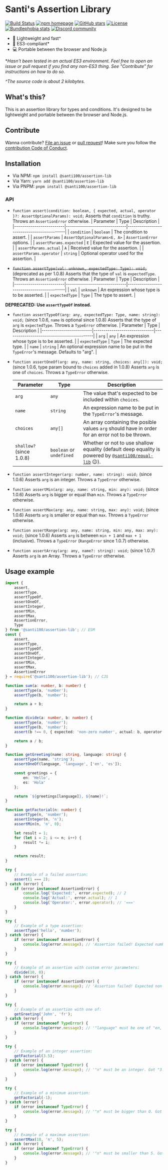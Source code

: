 # Santi's Assertion Library

[![Build Status][build status badge]][actions]
[![npm homepage][npm homepage badge]][npm homepage]
[![GitHub stars][gh stars badge]][repo]
[![License][license badge]][repo]
[![Bundlephobia stats][bundlephobia badge]][bundlephobia page]
[![Discord community][discord badge]][discord server]

[license badge]: https://img.shields.io/github/license/santi100a/assertion-lib.svg
[build status badge]: https://github.com/santi100a/assertion-lib/actions/workflows/ci.yml/badge.svg
[npm homepage badge]: https://img.shields.io/npm/v/@santi100/assertion-lib
[gh stars badge]: https://img.shields.io/github/stars/santi100a/assertion-lib.svg
[bundlephobia badge]: https://img.shields.io/bundlephobia/min/@santi100/assertion-lib
[discord badge]: https://img.shields.io/badge/Join%20us%20on%20Discord-7289DA?logo=discord&logoColor=white

[actions]: https://github.com/santi100a/assertion-lib/actions
[npm homepage]: https://npmjs.org/package/@santi100/assertion-lib
[repo]: https://github.com/santi100a/assertion-lib
[bundlephobia page]: https://bundlephobia.com/package/@santi100/assertion-lib@latest
[discord server]: https://discord.com/channels/1110705940459696179/1110706009086902303

- 🚀 Lightweight and fast^
- 👴 ES3-compliant\*
- 💻 Portable between the browser and Node.js

\*_Hasn't been tested in an actual ES3 environment. Feel free to open an issue or pull request if you find any non-ES3 thing. See "Contribute" for instructions on how to do so._

_^The source code is about 2 kilobytes._

## What's this?

This is an assertion library for types and conditions. It's designed to be lightweight and portable between
the browser and Node.js.

## Contribute

Wanna contribute? [File an issue](https://github.com/santi100a/assertion-lib/issues) or [pull request](https://github.com/santi100a/assertion-lib/pulls)!
Make sure you follow the [contribution Code of Conduct](https://github.com/santi100a/assertion-lib/blob/main/CODE_OF_CONDUCT.md).

## Installation

- Via NPM: `npm install @santi100/assertion-lib`
- Via Yarn: `yarn add @santi100/assertion-lib`
- Via PNPM: `pnpm install @santi100/assertion-lib`

### API

- `function assert(condition: boolean, { expected, actual, operator }?: AssertOptionalParams): void;`
  Asserts that `condition` is truthy. Throws an `AssertionError` otherwise.
  |       Parameter         |            Type              |               Description                 |
  |-------------------------|------------------------------|-------------------------------------------|
  | `condition`             | `boolean`                    | The condition to assert.                  |
  | `assertParams`          | `AssertOptionalParams<E, A>` | `AssertionError` options.                 |
  | `assertParams.expected` | `E`                          | Expected value for the assertion.         |
  | `assertParams.actual`   | `A`                          | Received value for the assertion.         |
  | `assertParams.operator` | `string`                     | Optional operator used for the assertion. |

- ~~`function assertType(val: unknown, expectedType: Type): void;`~~ (deprecated as per 1.0.8)
  Asserts that the type of `val` is `expectedType`. Throws an `AssertionError` otherwise.
  |       Parameter         |            Type              |               Description                 |
  |-------------------------|------------------------------|-------------------------------------------|
  | `val`                   | `unknown`                    | An expression whose type is to be asserted.                  |
  | `expectedType`          | `Type`                       | The type to assert.                       |

**DEPRECATED: Use `assertTypeOf` instead.**

- `function assertTypeOf(arg: any, expectedType: Type, name: string): void;` (since 1.0.6, `name` is optional since 1.0.8)
  Asserts that the type of `arg` is `expectedType`. Throws a `TypeError` otherwise.
  |       Parameter         |            Type              |               Description                 |
  |-------------------------|------------------------------|-------------------------------------------|
  | `arg`                   | `any`                        | An expression whose type is to be asserted.                 |
  | `expectedType`          | `Type`                       | The expected type.                        |
  | `name`                  | `string`                     |  An optional expression name to be put in the `TypeError`'s message. Defaults to "arg". |

- `function assertOneOf(arg: any, name: string, choices: any[]): void;` (since 1.0.6, type param bound to `choices` added in 1.0.8)
  Asserts `arg` is one of `choices`. Throws a `TypeError` otherwise.

  |       Parameter          |            Type              |               Description                 |
  |--------------------------|------------------------------|-------------------------------------------|
  | `arg`                    | `any`                        | The value that's expected to be included within `choices`.                 |
  | `name`                   | `string`                     |  An expression name to be put in the `TypeError`'s message.     |
  | `choices`                | `any[]`                      | An array containing the posible values `arg` should have in order for an error not to be thrown.                                                  |
  | `shallow?` (since 1.0.8) | `boolean` or `undefined`     | Whether or not to use shallow equality (default deep equality is powered by [`@santi100/equal-lib`](https://github.com/santi100a/equal-lib) 😉).

- `function assertInteger(arg: number, name: string): void;` (since 1.0.6)
  Asserts `arg` is an integer. Throws a `TypeError` otherwise.  

- `function assertMin(arg: any, name: string, min: any): void;` (since 1.0.6)
  Asserts `arg` is bigger or equal than `min`. Throws a `TypeError` otherwise.

- `function assertMax(arg: any, name: string, max: any): void;` (since 1.0.6)
  Asserts `arg` is smaller or equal than `max`. Throws a `TypeError` otherwise.

- `function assertRange(arg: any, name: string, min: any, max: any): void;` (since 1.0.6)
  Asserts `arg` is between `min + 1` and `max + 1` (inclusive). Throws a `TypeError`
  (`RangeError` since 1.0.7) otherwise.
- `function assertArray(arg: any, name?: string): void;` (since 1.0.7)
  Asserts `arg` is an Array. Throws a `TypeError` otherwise.

## Usage example

```typescript
import {
    assert,
    assertType,
    assertTypeOf,
    assertOneOf,
    assertInteger,
    assertMin,
    assertMax,
    AssertionError,
    Type
} from '@santi100/assertion-lib'; // ESM
const {
    assert,
    assertType,
    assertTypeOf,
    assertOneOf,
    assertInteger,
    assertMin,
    assertMax,
    AssertionError
} = require('@santi100/assertion-lib'); // CJS

function sum(a: number, b: number) {
    assertType(a, 'number');
    assertType(b, 'number');

    return a + b;
}

function divide(a: number, b: number) {
    assertType(a, 'number');
    assertType(b, 'number');
    assert(b !== 0, { expected: 'non-zero number', actual: b, operator: '!==' });

    return a / b;
}

function getGreeting(name: string, language: string) {
    assertType(name, 'string');
    assertOneOf(language, 'language', ['en', 'es']);

    const greetings = {
        en: 'Hello',
        es: 'Hola'
    };

    return `${greetings[language]}, ${name}!`;
}

function getFactorial(n: number) {
    assertType(n, 'number');
    assertInteger(n, 'n');
    assertMin(n, 'n', 0);

    let result = 1;
    for (let i = 2; i <= n; i++) {
        result *= i;
    }

    return result;
}

try {
    // Example of a failed assertion:
    assert(1 === 2);
} catch (error) {
    if (error instanceof AssertionError) {
        console.log('Expected:', error.expected); // 2
        console.log('Actual:', error.actual); // 1
        console.log('Operator:', error.operator); // '==='
    }
}

try {
    // Example of a type assertion:
    assertType('hello', 'number');
} catch (error) {
    if (error instanceof AssertionError) {
        console.log(error.message); // 'Assertion failed! Expected number. Got string when using operator typeof.'
    }
}

try {
    // Example of an assertion with custom error parameters:
    divide(10, 0);
} catch (error) {
    if (error instanceof AssertionError) {
        console.log(error.message); // 'Assertion failed! Expected non-zero number. Got 0 when using operator !==.'
    }
}

try {
    // Example of an assertion with one of:
    getGreeting('John', 'fr');
} catch (error) {
    if (error instanceof TypeError) {
        console.log(error.message); // '"language" must be one of "en, es". Got "fr" of type "string".'
    }
}

try {
    // Example of an integer assertion:
    getFactorial(3.5);
} catch (error) {
    if (error instanceof TypeError) {
        console.log(error.message); // '"n" must be an integer. Got "3.5" of type "number".'
    }
}

try {
    // Example of a minimum assertion:
    getFactorial(-1);
} catch (error) {
    if (error instanceof TypeError) {
        console.log(error.message); // '"n" must be bigger than 0. Got "-1" of type "number".'
    }
}

try {
    // Example of a maximum assertion:
    assertMax(10, 'n', 5);
} catch (error) {
    if (error instanceof TypeError) {
        console.log(error.message); // '"n" must be smaller than 5. Got "10" of type "number".'
    }
}
```
